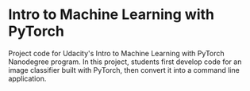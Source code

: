 # Intro to Machine Learning with PyTorch

Project code for Udacity's Intro to Machine Learning with PyTorch Nanodegree program. In this project, students first develop code for an image classifier built with PyTorch, then convert it into a command line application.
